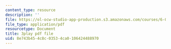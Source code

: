 ```yaml
---
content_type: resource
description: ''
file: https://ol-ocw-studio-app-production.s3.amazonaws.com/courses/6-00sc-introduction-to-computer-science-and-programming-spring-2011/8e743b454c8c03534ca0106424488970_UiZlaJX3IRk.pdf
file_type: application/pdf
resourcetype: Document
title: 3play pdf file
uid: 8e743b45-4c8c-0353-4ca0-106424488970
---
```

